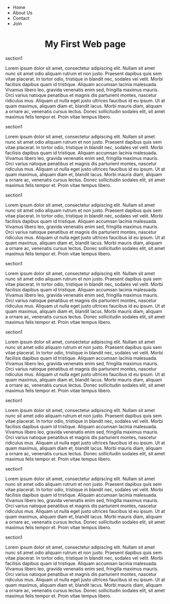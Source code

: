 <!DOCTYPE html>
<head>
<link rel="stylesheet" href = "t.css">

<meta name="viewport" content="width=device-width, initial-scale=1">
<title>
My first Webpage
</title>
<body>
<nav>
<div class = "nav">
<ul>
<li><a hre = "">Home</a></li>
<li><a hre = "">About Us</a></li>
<li><a hre = "">Contact</a></li>
<li><a hre = "">Join</a></li>
<ul>
</div>
</nav>
<nav>
</nav>
<h1 align = "center"> My First Web page </h1>


<div class="row">
  <div class="col-lg-3 col-md-6 col-s-12">
  	<div class = "section">
  	<span class = "sectiont">section1</span>
  <p>Lorem ipsum dolor sit amet, consectetur adipiscing elit. Nullam sit amet nunc sit amet odio aliquam rutrum et non justo. Praesent dapibus quis sem vitae placerat. In tortor odio, tristique in blandit nec, sodales vel velit. Morbi facilisis dapibus quam id tristique. Aliquam accumsan lacinia malesuada. Vivamus libero leo, gravida venenatis enim sed, fringilla maximus mauris. Orci varius natoque penatibus et magnis dis parturient montes, nascetur ridiculus mus. Aliquam ut nulla eget justo ultrices faucibus id eu ipsum. Ut at quam maximus, aliquam diam et, blandit lacus. Morbi mauris diam, aliquam a ornare ac, venenatis cursus lectus. Donec sollicitudin sodales elit, sit amet maximus felis tempor et. Proin vitae tempus libero.</p></div></div>
 <div class="col-lg-3 col-md-6 col-s-12">
  	<div class = "section">
  	<span class = "sectiont">section1</span>
  <p>Lorem ipsum dolor sit amet, consectetur adipiscing elit. Nullam sit amet nunc sit amet odio aliquam rutrum et non justo. Praesent dapibus quis sem vitae placerat. In tortor odio, tristique in blandit nec, sodales vel velit. Morbi facilisis dapibus quam id tristique. Aliquam accumsan lacinia malesuada. Vivamus libero leo, gravida venenatis enim sed, fringilla maximus mauris. Orci varius natoque penatibus et magnis dis parturient montes, nascetur ridiculus mus. Aliquam ut nulla eget justo ultrices faucibus id eu ipsum. Ut at quam maximus, aliquam diam et, blandit lacus. Morbi mauris diam, aliquam a ornare ac, venenatis cursus lectus. Donec sollicitudin sodales elit, sit amet maximus felis tempor et. Proin vitae tempus libero.</p></div></div>
 
 <div class="col-lg-3 col-md-6 col-s-12">
  	<div class = "section">
  	<span class = "sectiont">section1</span>
  <p>Lorem ipsum dolor sit amet, consectetur adipiscing elit. Nullam sit amet nunc sit amet odio aliquam rutrum et non justo. Praesent dapibus quis sem vitae placerat. In tortor odio, tristique in blandit nec, sodales vel velit. Morbi facilisis dapibus quam id tristique. Aliquam accumsan lacinia malesuada. Vivamus libero leo, gravida venenatis enim sed, fringilla maximus mauris. Orci varius natoque penatibus et magnis dis parturient montes, nascetur ridiculus mus. Aliquam ut nulla eget justo ultrices faucibus id eu ipsum. Ut at quam maximus, aliquam diam et, blandit lacus. Morbi mauris diam, aliquam a ornare ac, venenatis cursus lectus. Donec sollicitudin sodales elit, sit amet maximus felis tempor et. Proin vitae tempus libero.</p></div></div>
 
 <div class="col-lg-3 col-md-6 col-s-12">
  	<div class = "section">
  	<span class = "sectiont">section1</span>
  <p>Lorem ipsum dolor sit amet, consectetur adipiscing elit. Nullam sit amet nunc sit amet odio aliquam rutrum et non justo. Praesent dapibus quis sem vitae placerat. In tortor odio, tristique in blandit nec, sodales vel velit. Morbi facilisis dapibus quam id tristique. Aliquam accumsan lacinia malesuada. Vivamus libero leo, gravida venenatis enim sed, fringilla maximus mauris. Orci varius natoque penatibus et magnis dis parturient montes, nascetur ridiculus mus. Aliquam ut nulla eget justo ultrices faucibus id eu ipsum. Ut at quam maximus, aliquam diam et, blandit lacus. Morbi mauris diam, aliquam a ornare ac, venenatis cursus lectus. Donec sollicitudin sodales elit, sit amet maximus felis tempor et. Proin vitae tempus libero.</p></div></div>
 
 <div class="col-lg-3 col-md-6 col-s-12">
  	<div class = "section">
  	<span class = "sectiont">section1</span>
  <p>Lorem ipsum dolor sit amet, consectetur adipiscing elit. Nullam sit amet nunc sit amet odio aliquam rutrum et non justo. Praesent dapibus quis sem vitae placerat. In tortor odio, tristique in blandit nec, sodales vel velit. Morbi facilisis dapibus quam id tristique. Aliquam accumsan lacinia malesuada. Vivamus libero leo, gravida venenatis enim sed, fringilla maximus mauris. Orci varius natoque penatibus et magnis dis parturient montes, nascetur ridiculus mus. Aliquam ut nulla eget justo ultrices faucibus id eu ipsum. Ut at quam maximus, aliquam diam et, blandit lacus. Morbi mauris diam, aliquam a ornare ac, venenatis cursus lectus. Donec sollicitudin sodales elit, sit amet maximus felis tempor et. Proin vitae tempus libero.</p></div></div>
 
 <div class="col-lg-3 col-md-6 col-s-12">
  	<div class = "section">
  	<span class = "sectiont">section1</span>
  <p>Lorem ipsum dolor sit amet, consectetur adipiscing elit. Nullam sit amet nunc sit amet odio aliquam rutrum et non justo. Praesent dapibus quis sem vitae placerat. In tortor odio, tristique in blandit nec, sodales vel velit. Morbi facilisis dapibus quam id tristique. Aliquam accumsan lacinia malesuada. Vivamus libero leo, gravida venenatis enim sed, fringilla maximus mauris. Orci varius natoque penatibus et magnis dis parturient montes, nascetur ridiculus mus. Aliquam ut nulla eget justo ultrices faucibus id eu ipsum. Ut at quam maximus, aliquam diam et, blandit lacus. Morbi mauris diam, aliquam a ornare ac, venenatis cursus lectus. Donec sollicitudin sodales elit, sit amet maximus felis tempor et. Proin vitae tempus libero.</p></div></div>
 
 <div class="col-lg-3 col-md-6 col-s-12">
  	<div class = "section">
  	<span class = "sectiont">section1</span>
  <p>Lorem ipsum dolor sit amet, consectetur adipiscing elit. Nullam sit amet nunc sit amet odio aliquam rutrum et non justo. Praesent dapibus quis sem vitae placerat. In tortor odio, tristique in blandit nec, sodales vel velit. Morbi facilisis dapibus quam id tristique. Aliquam accumsan lacinia malesuada. Vivamus libero leo, gravida venenatis enim sed, fringilla maximus mauris. Orci varius natoque penatibus et magnis dis parturient montes, nascetur ridiculus mus. Aliquam ut nulla eget justo ultrices faucibus id eu ipsum. Ut at quam maximus, aliquam diam et, blandit lacus. Morbi mauris diam, aliquam a ornare ac, venenatis cursus lectus. Donec sollicitudin sodales elit, sit amet maximus felis tempor et. Proin vitae tempus libero.</p></div></div>
 
 <div class="col-lg-3 col-md-6 col-s-12">
  	<div class = "section">
  	<span class = "sectiont">section1</span>
  <p>Lorem ipsum dolor sit amet, consectetur adipiscing elit. Nullam sit amet nunc sit amet odio aliquam rutrum et non justo. Praesent dapibus quis sem vitae placerat. In tortor odio, tristique in blandit nec, sodales vel velit. Morbi facilisis dapibus quam id tristique. Aliquam accumsan lacinia malesuada. Vivamus libero leo, gravida venenatis enim sed, fringilla maximus mauris. Orci varius natoque penatibus et magnis dis parturient montes, nascetur ridiculus mus. Aliquam ut nulla eget justo ultrices faucibus id eu ipsum. Ut at quam maximus, aliquam diam et, blandit lacus. Morbi mauris diam, aliquam a ornare ac, venenatis cursus lectus. Donec sollicitudin sodales elit, sit amet maximus felis tempor et. Proin vitae tempus libero.</p></div></div>
 
  


</div>
</body>
</head>
